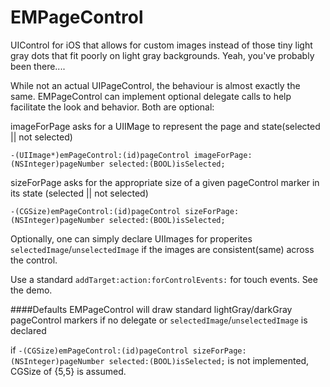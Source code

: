 EMPageControl
==

UIControl for iOS that allows for custom images instead of those tiny light gray dots that fit poorly on light gray backgrounds. Yeah, you've probably been there....

While not an actual UIPageControl, the behaviour is almost exactly the same. EMPageControl can implement optional delegate calls to help facilitate the look and behavior. Both are optional:

imageForPage asks for a UIIMage to represent the page and state(selected || not selected)

`-(UIImage*)emPageControl:(id)pageControl imageForPage:(NSInteger)pageNumber selected:(BOOL)isSelected;`

sizeForPage asks for the appropriate size of a given pageControl marker in its state (selected || not selected)

`-(CGSize)emPageControl:(id)pageControl sizeForPage:(NSInteger)pageNumber selected:(BOOL)isSelected;`

Optionally, one can simply declare UIImages for properites `selectedImage`/`unselectedImage` if the images are consistent(same) across the control.

Use a standard `addTarget:action:forControlEvents:` for touch events. See the demo.

####Defaults
EMPageControl will draw standard lightGray/darkGray pageControl markers if no delegate or `selectedImage`/`unselectedImage` is declared

if `-(CGSize)emPageControl:(id)pageControl sizeForPage:(NSInteger)pageNumber selected:(BOOL)isSelected;` is not implemented, CGSize of {5,5} is assumed.